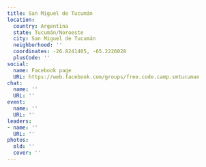 ```yaml
---
title: San Miguel de Tucumán
location:
  country: Argentina
  state: Tucumán/Noroeste
  city: San Miguel de Tucumán
  neighborhood: ''
  coordinates: -26.8241405, -65.2226028
  plusCode: ''
social:
  name: Facebook page
  URL: https://web.facebook.com/groups/free.code.camp.smtucuman
chat:
  name: ''
  URL: ''
event:
  name: ''
  URL: ''
leaders:
- name: ''
  URL: ''
photos:
  old: ''
  cover: ''
---
```

